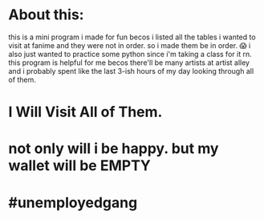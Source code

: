 # About this:
this is a mini program i made for fun becos i listed all the tables i wanted to visit at fanime and they were not in order. so i made them be in order. 😱 
i also just wanted to practice some python since i'm taking a class for it rn. this program is helpful for me becos there'll be many artists at artist alley and i probably spent like the last 3-ish hours of my day looking through all of them.

# I Will Visit All of Them.
# not only will i be happy. but my wallet will be EMPTY
# #unemployedgang
